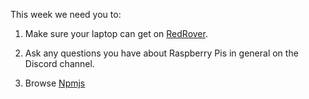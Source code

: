 This week we need you to:

1) Make sure your laptop can get on [RedRover](https://it.cornell.edu/topic/redrover-wi-fi).

2) Ask any questions you have about Raspberry Pis in general on the Discord channel.

3) Browse [Npmjs](https://www.npmjs.com)